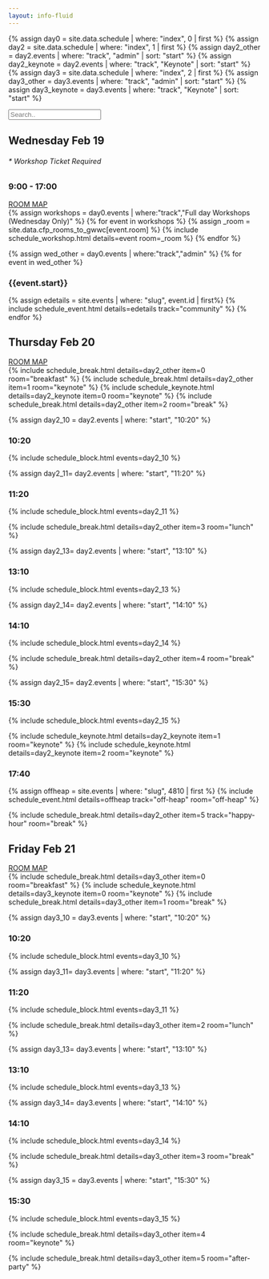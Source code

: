 ```yaml
---
layout: info-fluid
---
```

{% assign day0 = site.data.schedule | where: "index", 0  | first %}
{% assign day2 = site.data.schedule | where: "index", 1  | first %}
{% assign day2_other = day2.events | where: "track", "admin" | sort: "start" %}
{% assign day2_keynote = day2.events | where: "track", "Keynote" | sort: "start" %}
{% assign day3 = site.data.schedule | where: "index", 2  | first %}
{% assign day3_other = day3.events | where: "track", "admin" | sort: "start" %}
{% assign day3_keynote = day3.events | where: "track", "Keynote" | sort: "start" %}

<input class="form-control no-print" id="scheduleSearch" type="text" placeholder="Search..">
<div class="row">
<div class="col-xs-12">
 <div class="col-xs-8">
  <h2 class="day"> Wednesday Feb 19</h2>
  <h6>* Workshop Ticket Required</h6>
  <h3>9:00 - 17:00</h3>
  </div>  
  <div class="col-xs-4 col-sm-2 box no-print">
    <div class="ribbon">
     <span><a href="/assets/img/conference_map.png">ROOM MAP</a></span>
    </div>
  </div>
</div>
 {% assign workshops = day0.events | where:"track","Full day Workshops (Wednesday Only)" %}
 {% for event in workshops %}
 {% assign _room = site.data.cfp_rooms_to_gwwc[event.room]  %}
 {% include schedule_workshop.html details=event room=_room %}
 {% endfor %}

 {% assign wed_other = day0.events | where:"track","admin" %}
 {% for event in wed_other %}
 <h3>{{event.start}}</h3>
 {% assign edetails = site.events | where: "slug", event.id | first%}
 {% include schedule_event.html details=edetails track="community" %}
 {% endfor %}
 </div> 
 <div class="row new-day">
 <div class="col-xs-12">
   <div class="col-xs-8">
     <h2 class="day"> Thursday Feb 20</h2>
   </div>
   <div class="col-xs-4 col-sm-2 box no-print">
    <div class="ribbon">
      <span><a href="/assets/img/conference_map.png">ROOM MAP</a></span>
    </div>
   </div>
</div>
{% include schedule_break.html details=day2_other item=0 room="breakfast" %}
{% include schedule_break.html details=day2_other item=1 room="keynote" %}
{% include schedule_keynote.html details=day2_keynote item=0 room="keynote" %}
{% include schedule_break.html details=day2_other item=2 room="break" %}

{% assign day2_10 = day2.events | where: "start", "10:20" %}
<h3>10:20</h3>
{% include schedule_block.html events=day2_10 %}

{% assign day2_11= day2.events | where: "start", "11:20" %}
<h3>11:20</h3>
{% include schedule_block.html events=day2_11 %}

{% include schedule_break.html details=day2_other item=3 room="lunch" %}

{% assign day2_13= day2.events | where: "start", "13:10" %}
<h3>13:10</h3>
{% include schedule_block.html events=day2_13 %}

{% assign day2_14= day2.events | where: "start", "14:10" %}
<h3>14:10</h3>
{% include schedule_block.html events=day2_14 %}

{% include schedule_break.html details=day2_other item=4 room="break" %}

{% assign day2_15= day2.events | where: "start", "15:30" %}
<h3>15:30</h3>
{% include schedule_block.html events=day2_15 %}

{% include schedule_keynote.html details=day2_keynote item=1 room="keynote" %}
{% include schedule_keynote.html details=day2_keynote item=2 room="keynote" %}

<h3>17:40</h3>
{% assign offheap = site.events | where: "slug", 4810 | first %}
{% include schedule_event.html details=offheap track="off-heap" room="off-heap" %}

{% include schedule_break.html details=day2_other item=5 track="happy-hour" room="break" %}
</div> 

<div class="row new-day">
<div class="col-xs-12">
<div class="col-xs-8">
  <h2 class="day"> Friday Feb 21</h2>
</div>
<div class="col-xs-4 col-sm-2 box no-print">
  <div class="ribbon">
    <span><a href="/assets/img/conference_map.png">ROOM MAP</a></span>
  </div>
</div>
</div>
{% include schedule_break.html details=day3_other item=0 room="breakfast" %}
{% include schedule_keynote.html details=day3_keynote item=0 room="keynote" %}
{% include schedule_break.html details=day3_other item=1 room="break" %}

{% assign day3_10 = day3.events | where: "start", "10:20" %}
<h3>10:20</h3>
{% include schedule_block.html events=day3_10 %}

{% assign day3_11= day3.events | where: "start", "11:20" %}
<h3>11:20</h3>
{% include schedule_block.html events=day3_11 %}

{% include schedule_break.html details=day3_other item=2 room="lunch" %}

{% assign day3_13= day3.events | where: "start", "13:10" %}
<h3>13:10</h3>
{% include schedule_block.html events=day3_13 %}

{% assign day3_14= day3.events | where: "start", "14:10" %}
<h3>14:10</h3>
{% include schedule_block.html events=day3_14 %}

{% include schedule_break.html details=day3_other item=3 room="break" %}

{% assign day3_15 = day3.events | where: "start", "15:30" %}
<h3>15:30</h3>
{% include schedule_block.html events=day3_15 %}

{% include schedule_break.html details=day3_other item=4 room="keynote" %}

{% include schedule_break.html details=day3_other item=5 room="after-party" %}
</div>
